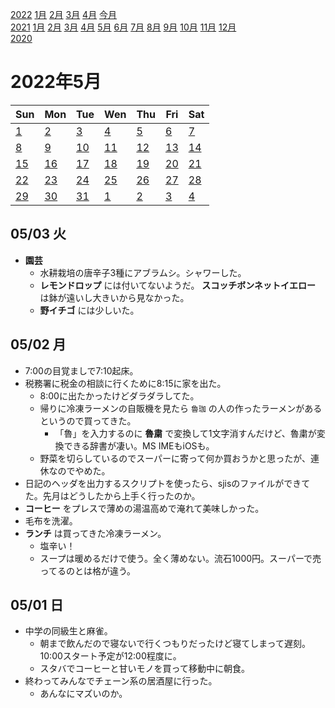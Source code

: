 [2022](README.md#2022) [1月](2022-01.md) [2月](2022-02.md) [3月](2022-03.md) [4月](2022-04.md) [今月](2022-05.md)  
[2021](README.md#2021) [1月](2021-01.md) [2月](2021-02.md) [3月](2021-03.md) [4月](2021-04.md) [5月](2021-05.md) [6月](2021-06.md) [7月](2021-07.md) [8月](2021-08.md) [9月](2021-09.md) [10月](2021-10.md) [11月](2021-11.md) [12月](2021-12.md)  
[2020](README.md#2020)  

2022年5月
=========

|Sun|Mon|Tue|Wen|Thu|Fri|Sat|
|---|---|---|---|---|---|---|
|[1](#0501-日)|[2](#0502-月)|[3](#0503-火)|[4](#0504-水)|[5](#0505-木)|[6](#0506-金)|[7](#0507-土)|
|[8](#0508-日)|[9](#0509-月)|[10](#0510-火)|[11](#0511-水)|[12](#0512-木)|[13](#0513-金)|[14](#0514-土)|
|[15](#0515-日)|[16](#0516-月)|[17](#0517-火)|[18](#0518-水)|[19](#0519-木)|[20](#0520-金)|[21](#0521-土)|
|[22](#0522-日)|[23](#0523-月)|[24](#0524-火)|[25](#0525-水)|[26](#0526-木)|[27](#0527-金)|[28](#0528-土)|
|[29](#0529-日)|[30](#0530-月)|[31](#0531-火)|[1](2022-06.md#0601-水)|[2](2022-06.md#0602-木)|[3](2022-06.md#0603-金)|[4](2022-06.md#0604-土)|

## 05/03 火

- __園芸__
  - 水耕栽培の唐辛子3種にアブラムシ。シャワーした。
  - __レモンドロップ__ には付いてないようだ。 __スコッチボンネットイエロー__ は鉢が遠いし大きいから見なかった。
  - __野イチゴ__ には少しいた。

## 05/02 月

- 7:00の目覚ましで7:10起床。
- 税務署に税金の相談に行くために8:15に家を出た。
  - 8:00に出たかったけどダラダラしてた。
  - 帰りに冷凍ラーメンの自販機を見たら `魯珈` の人の作ったラーメンがあるというので買ってきた。
    - 「魯」を入力するのに __魯粛__ で変換して1文字消すんだけど、魯粛が変換できる辞書が凄い。MS IMEもiOSも。
  - 野菜を切らしているのでスーパーに寄って何か買おうかと思ったが、連休なのでやめた。
- 日記のヘッダを出力するスクリプトを使ったら、sjisのファイルができてた。先月はどうしたから上手く行ったのか。
- __コーヒー__ をプレスで薄めの湯温高めで淹れて美味しかった。
- 毛布を洗濯。
- __ランチ__ は買ってきた冷凍ラーメン。
  - 塩辛い！
  - スープは暖めるだけで使う。全く薄めない。流石1000円。スーパーで売ってるのとは格が違う。

## 05/01 日

- 中学の同級生と麻雀。
  - 朝まで飲んだので寝ないで行くつもりだったけど寝てしまって遅刻。10:00スタート予定が12:00程度に。
  - スタバでコーヒーと甘いモノを買って移動中に朝食。
- 終わってみんなでチェーン系の居酒屋に行った。
  - あんなにマズいのか。

